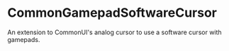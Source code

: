 # CommonGamepadSoftwareCursor
An extension to CommonUI's analog cursor to use a software cursor with gamepads.
